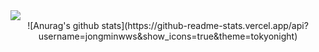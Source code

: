 <img src="https://img.shields.io/badge/Scss-green?style=flat&logo=Sass&logoColor=CC6699"/>
 <div align="center">
  ![Anurag's github stats](https://github-readme-stats.vercel.app/api?username=jongminwws&show_icons=true&theme=tokyonight)
 </div>
<!--
**jongminwws/jongminwws** is a ✨ _special_ ✨ repository because its `README.md` (this file) appears on your GitHub profile.

Here are some ideas to get you started:

- 🔭 I’m currently working on ...
- 🌱 I’m currently learning ...
- 👯 I’m looking to collaborate on ...
- 🤔 I’m looking for help with ...
- 💬 Ask me about ...
- 📫 How to reach me: ...
- 😄 Pronouns: ...
- ⚡ Fun fact: ...
-->
